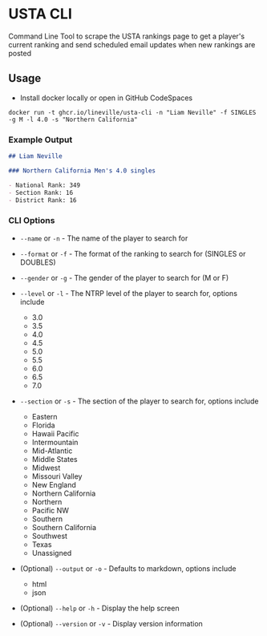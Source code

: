 # USTA CLI

Command Line Tool to scrape the USTA rankings page to get a player's current ranking and send scheduled email updates when new rankings are posted

## Usage

- Install docker locally or open in GitHub CodeSpaces

```console
docker run -t ghcr.io/lineville/usta-cli -n "Liam Neville" -f SINGLES -g M -l 4.0 -s "Northern California"
```

### Example Output

```markdown
## Liam Neville

### Northern California Men's 4.0 singles

- National Rank: 349
- Section Rank: 16
- District Rank: 16
```

### CLI Options

- `--name` or `-n` - The name of the player to search for
- `--format` or `-f` - The format of the ranking to search for (SINGLES or DOUBLES)
- `--gender` or `-g` - The gender of the player to search for (M or F)
- `--level` or `-l` - The NTRP level of the player to search for, options include

  - 3.0
  - 3.5
  - 4.0
  - 4.5
  - 5.0
  - 5.5
  - 6.0
  - 6.5
  - 7.0

- `--section` or `-s` - The section of the player to search for, options include

  - Eastern
  - Florida
  - Hawaii Pacific
  - Intermountain
  - Mid-Atlantic
  - Middle States
  - Midwest
  - Missouri Valley
  - New England
  - Northern California
  - Northern
  - Pacific NW
  - Southern
  - Southern California
  - Southwest
  - Texas
  - Unassigned

- (Optional) `--output` or `-o` - Defaults to markdown, options include
  - html
  - json
- (Optional) `--help` or `-h` - Display the help screen
- (Optional) `--version` or `-v` - Display version information
